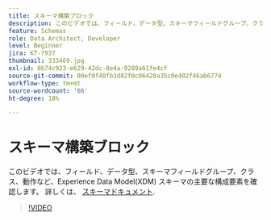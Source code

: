 ```yaml
---
title: スキーマ構築ブロック
description: このビデオでは、フィールド、データ型、スキーマフィールドグループ、クラス、動作など、Experience Data Model(XDM) スキーマの主要な構成要素を確認します。
feature: Schemas
role: Data Architect, Developer
level: Beginner
jira: KT-7937
thumbnail: 333469.jpg
exl-id: 8b74c923-e629-42dc-8e4a-9289a61fe4cf
source-git-commit: 00ef0f40fb3d82f0c06428a35c0e402f46ab6774
workflow-type: tm+mt
source-wordcount: '66'
ht-degree: 18%

---
```


# スキーマ構築ブロック

このビデオでは、フィールド、データ型、スキーマフィールドグループ、クラス、動作など、Experience Data Model(XDM) スキーマの主要な構成要素を確認します。 詳しくは、 [スキーマドキュメント](https://experienceleague.adobe.com/docs/experience-platform/xdm/home.html?lang=ja).

>[!VIDEO](https://video.tv.adobe.com/v/333469?learn=on)
